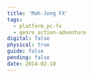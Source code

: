 ```yaml
---
title: 'Mah-Jong FX'
tags:
  - platform_pc-fx
  - genre_action-adventure
digital: false
physical: true
guide: false
pending: false
date: 2014-02-10
---
```

